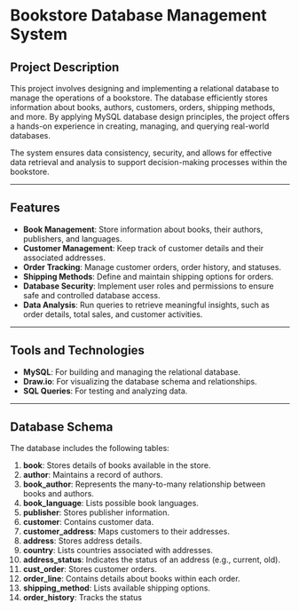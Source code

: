 # Bookstore Database Management System

## Project Description
This project involves designing and implementing a relational database to manage the operations of a bookstore. The database efficiently stores information about books, authors, customers, orders, shipping methods, and more. By applying MySQL database design principles, the project offers a hands-on experience in creating, managing, and querying real-world databases.

The system ensures data consistency, security, and allows for effective data retrieval and analysis to support decision-making processes within the bookstore.

---

## Features
- **Book Management**: Store information about books, their authors, publishers, and languages.
- **Customer Management**: Keep track of customer details and their associated addresses.
- **Order Tracking**: Manage customer orders, order history, and statuses.
- **Shipping Methods**: Define and maintain shipping options for orders.
- **Database Security**: Implement user roles and permissions to ensure safe and controlled database access.
- **Data Analysis**: Run queries to retrieve meaningful insights, such as order details, total sales, and customer activities.

---

## Tools and Technologies
- **MySQL**: For building and managing the relational database.
- **Draw.io**: For visualizing the database schema and relationships.
- **SQL Queries**: For testing and analyzing data.

---

## Database Schema
The database includes the following tables:

1. **book**: Stores details of books available in the store.
2. **author**: Maintains a record of authors.
3. **book_author**: Represents the many-to-many relationship between books and authors.
4. **book_language**: Lists possible book languages.
5. **publisher**: Stores publisher information.
6. **customer**: Contains customer data.
7. **customer_address**: Maps customers to their addresses.
8. **address**: Stores address details.
9. **country**: Lists countries associated with addresses.
10. **address_status**: Indicates the status of an address (e.g., current, old).
11. **cust_order**: Stores customer orders.
12. **order_line**: Contains details about books within each order.
13. **shipping_method**: Lists available shipping options.
14. **order_history**: Tracks the status